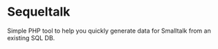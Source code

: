 # Sequeltalk
Simple PHP tool to help you quickly generate data for Smalltalk from an existing SQL DB.